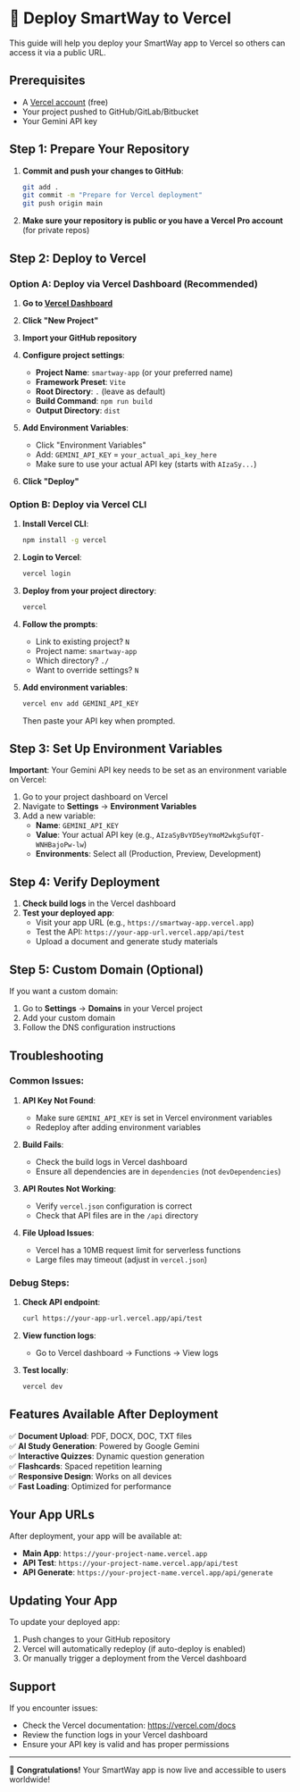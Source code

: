 # 🚀 Deploy SmartWay to Vercel

This guide will help you deploy your SmartWay app to Vercel so others can access it via a public URL.

## Prerequisites

- A [Vercel account](https://vercel.com/signup) (free)
- Your project pushed to GitHub/GitLab/Bitbucket
- Your Gemini API key

## Step 1: Prepare Your Repository

1. **Commit and push your changes to GitHub**:
   ```bash
   git add .
   git commit -m "Prepare for Vercel deployment"
   git push origin main
   ```

2. **Make sure your repository is public or you have a Vercel Pro account** (for private repos)

## Step 2: Deploy to Vercel

### Option A: Deploy via Vercel Dashboard (Recommended)

1. **Go to [Vercel Dashboard](https://vercel.com/dashboard)**
2. **Click "New Project"**
3. **Import your GitHub repository**
4. **Configure project settings**:
   - **Project Name**: `smartway-app` (or your preferred name)
   - **Framework Preset**: `Vite`
   - **Root Directory**: `.` (leave as default)
   - **Build Command**: `npm run build`
   - **Output Directory**: `dist`

5. **Add Environment Variables**:
   - Click "Environment Variables"
   - Add: `GEMINI_API_KEY` = `your_actual_api_key_here`
   - Make sure to use your actual API key (starts with `AIzaSy...`)

6. **Click "Deploy"**

### Option B: Deploy via Vercel CLI

1. **Install Vercel CLI**:
   ```bash
   npm install -g vercel
   ```

2. **Login to Vercel**:
   ```bash
   vercel login
   ```

3. **Deploy from your project directory**:
   ```bash
   vercel
   ```

4. **Follow the prompts**:
   - Link to existing project? `N`
   - Project name: `smartway-app`
   - Which directory? `./`
   - Want to override settings? `N`

5. **Add environment variables**:
   ```bash
   vercel env add GEMINI_API_KEY
   ```
   Then paste your API key when prompted.

## Step 3: Set Up Environment Variables

**Important**: Your Gemini API key needs to be set as an environment variable on Vercel:

1. Go to your project dashboard on Vercel
2. Navigate to **Settings** → **Environment Variables**
3. Add a new variable:
   - **Name**: `GEMINI_API_KEY`
   - **Value**: Your actual API key (e.g., `AIzaSyBvYD5eyYmoM2wkgSufQT-WNHBajoPw-lw`)
   - **Environments**: Select all (Production, Preview, Development)

## Step 4: Verify Deployment

1. **Check build logs** in the Vercel dashboard
2. **Test your deployed app**:
   - Visit your app URL (e.g., `https://smartway-app.vercel.app`)
   - Test the API: `https://your-app-url.vercel.app/api/test`
   - Upload a document and generate study materials

## Step 5: Custom Domain (Optional)

If you want a custom domain:

1. Go to **Settings** → **Domains** in your Vercel project
2. Add your custom domain
3. Follow the DNS configuration instructions

## Troubleshooting

### Common Issues:

1. **API Key Not Found**:
   - Make sure `GEMINI_API_KEY` is set in Vercel environment variables
   - Redeploy after adding environment variables

2. **Build Fails**:
   - Check the build logs in Vercel dashboard
   - Ensure all dependencies are in `dependencies` (not `devDependencies`)

3. **API Routes Not Working**:
   - Verify `vercel.json` configuration is correct
   - Check that API files are in the `/api` directory

4. **File Upload Issues**:
   - Vercel has a 10MB request limit for serverless functions
   - Large files may timeout (adjust in `vercel.json`)

### Debug Steps:

1. **Check API endpoint**:
   ```bash
   curl https://your-app-url.vercel.app/api/test
   ```

2. **View function logs**:
   - Go to Vercel dashboard → Functions → View logs

3. **Test locally**:
   ```bash
   vercel dev
   ```

## Features Available After Deployment

✅ **Document Upload**: PDF, DOCX, DOC, TXT files  
✅ **AI Study Generation**: Powered by Google Gemini  
✅ **Interactive Quizzes**: Dynamic question generation  
✅ **Flashcards**: Spaced repetition learning  
✅ **Responsive Design**: Works on all devices  
✅ **Fast Loading**: Optimized for performance  

## Your App URLs

After deployment, your app will be available at:
- **Main App**: `https://your-project-name.vercel.app`
- **API Test**: `https://your-project-name.vercel.app/api/test`
- **API Generate**: `https://your-project-name.vercel.app/api/generate`

## Updating Your App

To update your deployed app:

1. Push changes to your GitHub repository
2. Vercel will automatically redeploy (if auto-deploy is enabled)
3. Or manually trigger a deployment from the Vercel dashboard

## Support

If you encounter issues:
- Check the Vercel documentation: https://vercel.com/docs
- Review the function logs in your Vercel dashboard
- Ensure your API key is valid and has proper permissions

---

🎉 **Congratulations!** Your SmartWay app is now live and accessible to users worldwide! 